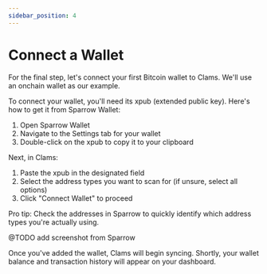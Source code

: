 ```yaml
---
sidebar_position: 4
---
```


# Connect a Wallet

For the final step, let's connect your first Bitcoin wallet to Clams. We'll use an onchain wallet as our example.

To connect your wallet, you'll need its xpub (extended public key). Here's how to get it from Sparrow Wallet:

1. Open Sparrow Wallet
2. Navigate to the Settings tab for your wallet
3. Double-click on the xpub to copy it to your clipboard

Next, in Clams:
1. Paste the xpub in the designated field
2. Select the address types you want to scan for (if unsure, select all options)
3. Click "Connect Wallet" to proceed

Pro tip: Check the addresses in Sparrow to quickly identify which address types you're actually using.

@TODO add screenshot from Sparrow

Once you've added the wallet, Clams will begin syncing. Shortly, your wallet balance and transaction history will appear on your dashboard.

